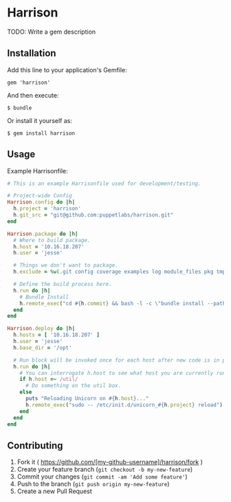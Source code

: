 # Harrison

TODO: Write a gem description

## Installation

Add this line to your application's Gemfile:

    gem 'harrison'

And then execute:

    $ bundle

Or install it yourself as:

    $ gem install harrison

## Usage

Example Harrisonfile:

```ruby
# This is an example Harrisonfile used for development/testing.

# Project-wide Config
Harrison.config do |h|
  h.project = 'harrison'
  h.git_src = "git@github.com:puppetlabs/harrison.git"
end

Harrison.package do |h|
  # Where to build package.
  h.host = '10.16.18.207'
  h.user = 'jesse'

  # Things we don't want to package.
  h.exclude = %w(.git config coverage examples log module_files pkg tmp spec)

  # Define the build process here.
  h.run do |h|
    # Bundle Install
    h.remote_exec("cd #{h.commit} && bash -l -c \"bundle install --path=vendor --without=\\\"development packaging test doc\\\"\"")
  end
end

Harrison.deploy do |h|
  h.hosts = [ '10.16.18.207' ]
  h.user = 'jesse'
  h.base_dir = '/opt'

  # Run block will be invoked once for each host after new code is in place.
  h.run do |h|
    # You can interrogate h.host to see what host you are currently running on.
    if h.host =~ /util/
      # Do something on the util box.
    else
      puts "Reloading Unicorn on #{h.host}..."
      h.remote_exec("sudo -- /etc/init.d/unicorn_#{h.project} reload")
    end
  end
end
```

## Contributing

1. Fork it ( https://github.com/[my-github-username]/harrison/fork )
2. Create your feature branch (`git checkout -b my-new-feature`)
3. Commit your changes (`git commit -am 'Add some feature'`)
4. Push to the branch (`git push origin my-new-feature`)
5. Create a new Pull Request
